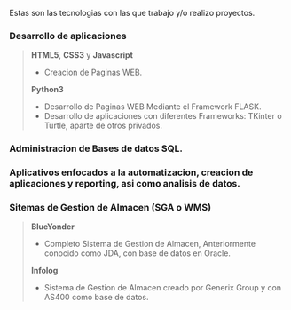 Estas son las tecnologias con las que trabajo y/o realizo proyectos. 

### Desarrollo de aplicaciones

>**HTML5**, **CSS3** y **Javascript**
>- Creacion de Paginas WEB.
>
>**Python3**  
>- Desarrollo de Paginas WEB Mediante el Framework FLASK.
>- Desarrollo de aplicaciones con diferentes Frameworks: TKinter o Turtle, aparte de otros privados.

### Administracion de Bases de datos SQL.

### Aplicativos enfocados a la automatizacion, creacion de aplicaciones y reporting, asi como analisis de datos.

### Sitemas de Gestion de Almacen (SGA o WMS)
> **BlueYonder** 
>
>- Completo Sistema de Gestion de Almacen, Anteriormente conocido como JDA, con base de datos en Oracle.
>
> **Infolog** 
>
>- Sistema de Gestion de Almacen creado por Generix Group y con AS400 como base de datos.
>